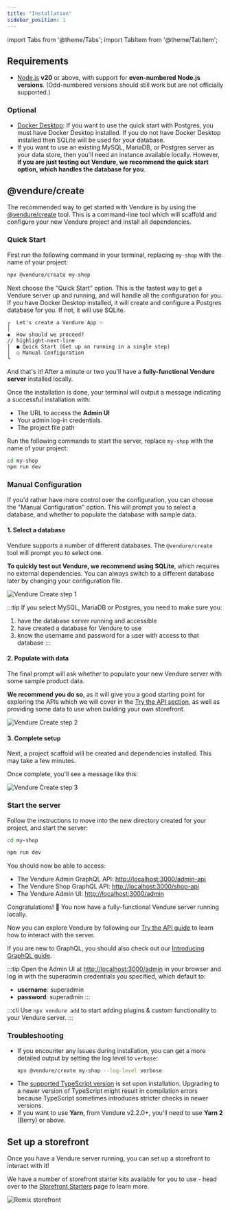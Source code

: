 ```yaml
---
title: "Installation"
sidebar_position: 1
---
```


import Tabs from '@theme/Tabs';
import TabItem from '@theme/TabItem';

## Requirements
 
* [Node.js](https://nodejs.org/en/) **v20** or above, with support for **even-numbered Node.js versions**. (Odd-numbered versions should still work but are not officially supported.)

### Optional
* [Docker Desktop](https://www.docker.com/products/docker-desktop/): If you want to use the quick start with Postgres, you must have Docker Desktop installed. If you do not have Docker Desktop installed 
  then SQLite will be used for your database.
* If you want to use an existing MySQL, MariaDB, or Postgres server as your data store, then you'll need an instance available locally. However, **if you are just testing out Vendure, we recommend the quick start option, which handles the database for you**.

## @vendure/create

The recommended way to get started with Vendure is by using the [@vendure/create](https://github.com/vendure-ecommerce/vendure/tree/master/packages/create) tool. This is a command-line tool which will scaffold and configure your new Vendure project and install all dependencies.

### Quick Start

First run the following command in your terminal, replacing `my-shop` with the name of your project:

```bash
npx @vendure/create my-shop
```

Next choose the "Quick Start" option. This is the fastest way to get a Vendure server up and running, and will handle
all the configuration for you. If you have Docker Desktop installed, it will create and configure a Postgres database for you. If not, it will use SQLite.

```text
┌  Let's create a Vendure App ✨
│
◆  How should we proceed?
// highlight-next-line
│  ● Quick Start (Get up an running in a single step)
│  ○ Manual Configuration
└
```

And that's it! After a minute or two you'll have a **fully-functional Vendure server** installed locally.

Once the installation is done, your terminal will output a message indicating a successful installation with:
- The URL to access the **Admin UI**
- Your admin log-in credentials.
- The project file path

Run the following commands to start the server, replace `my-shop` with the name of your project:

```bash
cd my-shop
npm run dev
```

### Manual Configuration

If you'd rather have more control over the configuration, you can choose the "Manual Configuration" option. 
This will prompt you to select a database, and whether to populate the database with sample data.

#### 1. Select a database

Vendure supports a number of different databases. The `@vendure/create` tool will prompt you to select one. 

**To quickly test out Vendure, we recommend using SQLite**, which requires no external dependencies. You can always switch to a different database later by changing your configuration file.


![Vendure Create step 1](./create-1.webp)

:::tip
If you select MySQL, MariaDB or Postgres, you need to make sure you:

1. have the database server running and accessible
2. have created a database for Vendure to use
3. know the username and password for a user with access to that database
:::

#### 2. Populate with data

The final prompt will ask whether to populate your new Vendure server with some sample product data.

**We recommend you do so**, as it will give you a good starting point for exploring the APIs which we will cover 
in the [Try the API section](/guides/getting-started/try-the-api/), as well as providing some data to use when
building your own storefront.

![Vendure Create step 2](./create-2.webp)

#### 3. Complete setup

Next, a project scaffold will be created and dependencies installed. This may take a few minutes.

Once complete, you'll see a message like this:

![Vendure Create step 3](./create-3.webp)


### Start the server

Follow the instructions to move into the new directory created for your project, and start the server:

```bash
cd my-shop

npm run dev
```

You should now be able to access:

* The Vendure Admin GraphQL API: [http://localhost:3000/admin-api](http://localhost:3000/admin-api)
* The Vendure Shop GraphQL API: [http://localhost:3000/shop-api](http://localhost:3000/shop-api)
* The Vendure Admin UI: [http://localhost:3000/admin](http://localhost:3000/admin)

Congratulations! 🥳 You now have a fully-functional Vendure server running locally.

Now you can explore Vendure by following our [Try the API guide](/guides/getting-started/try-the-api/) to learn how to interact with the server.

If you are new to GraphQL, you should also check out our [Introducing GraphQL guide](/guides/getting-started/graphql-intro/).

:::tip
Open the Admin UI at [http://localhost:3000/admin](http://localhost:3000/admin) in your browser and log in with the superadmin credentials you specified, which default to:

* **username**: superadmin
* **password**: superadmin
:::


:::cli
Use `npx vendure add` to start adding plugins & custom functionality to your Vendure server.
:::

### Troubleshooting

- If you encounter any issues during installation, you can get a more detailed output by setting the log level to `verbose`:
   ```sh
   npx @vendure/create my-shop --log-level verbose
   ```
- The [supported TypeScript version](https://github.com/vendure-ecommerce/vendure/blob/master/packages/create/src/constants.ts#L7) is set upon installation. Upgrading to a newer version of TypeScript might result in compilation errors because
  TypeScript sometimes introduces stricter checks in newer versions. 
- If you want to use **Yarn**, from Vendure v2.2.0+, you'll need to use **Yarn 2** (Berry) or above.

## Set up a storefront

Once you have a Vendure server running, you can set up a storefront to interact with it! 

We have a number of storefront starter kits available for you to use - head over to the [Storefront Starters](/guides/storefront/storefront-starters/)
page to learn more.

![Remix storefront](../../storefront/storefront-starters/remix-storefront.webp)
